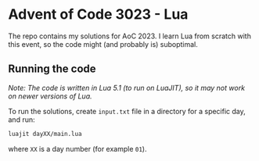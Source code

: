 # Advent of Code 3023 - Lua

The repo contains my solutions for AoC 2023.
I learn Lua from scratch with this event,
so the code might (and probably is) suboptimal.

## Running the code

_Note: The code is written in Lua 5.1 (to run on LuaJIT),
so it may not work on newer versions of Lua._

To run the solutions, create `input.txt` file in a directory for a specific day,
and run:

```sh
luajit dayXX/main.lua
```

where `XX` is a day number (for example `01`).
